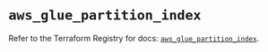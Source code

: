 # `aws_glue_partition_index`

Refer to the Terraform Registry for docs: [`aws_glue_partition_index`](https://registry.terraform.io/providers/hashicorp/aws/6.0.0/docs/resources/glue_partition_index).
